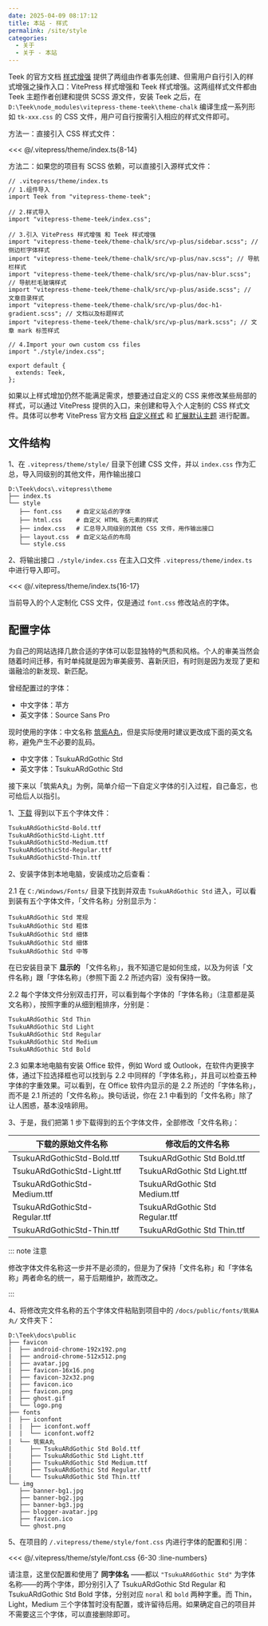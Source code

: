 ```yaml
---
date: 2025-04-09 08:17:12
title: 本站 - 样式
permalink: /site/style
categories:
  - 关于
  - 关于 - 本站
---
```


Teek 的官方文档 [样式增强](https://vp.teek.top/styles-plus) 提供了两组由作者事先创建、但需用户自行引入的样式增强之操作入口：VitePress 样式增强和 Teek 样式增强。这两组样式文件都由 Teek 主题作者创建和提供 SCSS 源文件，安装 Teek 之后，在 `D:\Teek\node_modules\vitepress-theme-teek\theme-chalk` 编译生成一系列形如 `tk-xxx.css` 的 CSS 文件，用户可自行按需引入相应的样式文件即可。

<!-- more -->

方法一：直接引入 CSS 样式文件：

<<< @/.vitepress/theme/index.ts{8-14}

方法二：如果您的项目有 SCSS 依赖，可以直接引入源样式文件：

```ts{8-14}
// .vitepress/theme/index.ts
// 1.组件导入
import Teek from "vitepress-theme-teek";

// 2.样式导入
import "vitepress-theme-teek/index.css";

// 3.引入 VitePress 样式增强 和 Teek 样式增强
import "vitepress-theme-teek/theme-chalk/src/vp-plus/sidebar.scss"; // 侧边栏字体样式
import "vitepress-theme-teek/theme-chalk/src/vp-plus/nav.scss"; // 导航栏样式
import "vitepress-theme-teek/theme-chalk/src/vp-plus/nav-blur.scss"; // 导航栏毛玻璃样式
import "vitepress-theme-teek/theme-chalk/src/vp-plus/aside.scss"; // 文章目录样式
import "vitepress-theme-teek/theme-chalk/src/vp-plus/doc-h1-gradient.scss"; // 文档以及标题样式
import "vitepress-theme-teek/theme-chalk/src/vp-plus/mark.scss"; // 文章 mark 标签样式

// 4.Import your own custom css files
import "./style/index.css";

export default {
  extends: Teek,
};
```

如果以上样式增加仍然不能满足需求，想要通过自定义的 CSS 来修改某些局部的样式，可以通过 VitePress 提供的入口，来创建和导入个人定制的 CSS 样式文件。具体可以参考 VitePress 官方文档 [自定义样式](https://vitepress.dev/zh/guide/custom-theme) 和 [扩展默认主题](https://vitepress.dev/zh/guide/extending-default-theme#customizing-css) 进行配置。

## 文件结构

1、在 `.vitepress/theme/style/` 目录下创建 CSS 文件，并以 `index.css` 作为汇总，导入同级别的其他文件，用作输出接口

```sh{6}
D:\Teek\docs\.vitepress\theme
├── index.ts
└── style
   ├── font.css    # 自定义站点的字体
   ├── html.css    # 自定义 HTML 各元素的样式
   ├── index.css   # 汇总导入同级别的其他 CSS 文件，用作输出接口
   ├── layout.css  # 自定义站点的布局
   └── style.css
```

2、将输出接口 `./style/index.css` 在主入口文件 `.vitepress/theme/index.ts` 中进行导入即可。

<<< @/.vitepress/theme/index.ts{16-17}

当前导入的个人定制化 CSS 文件，仅是通过 `font.css` 修改站点的字体。

## 配置字体

为自己的网站选择几款合适的字体可以彰显独特的气质和风格。个人的审美当然会随着时间迁移，有时单纯就是因为审美疲劳、喜新厌旧，有时则是因为发现了更和谐融洽的新发现、新匹配。

曾经配置过的字体：

- 中文字体：苹方
- 英文字体：Source Sans Pro

现时使用的字体：中文名称 [筑紫A丸](https://github.com/Zolyn/TsukuARdGothic-Std/blame/main/renamed/TsukuARdGothicStd-Regular.ttf)，但是实际使用时建议更改成下面的英文名称，避免产生不必要的乱码。

- 中文字体：TsukuARdGothic Std
- 英文字体：TsukuARdGothic Std

接下来以「筑紫A丸」为例，简单介绍一下自定义字体的引入过程，自己备忘，也可给后人以指引。

1、[下载](https://github.com/Zolyn/TsukuARdGothic-Std/blame/main/renamed/TsukuARdGothicStd-Regular.ttf) 得到以下五个字体文件：

```md
TsukuARdGothicStd-Bold.ttf
TsukuARdGothicStd-Light.ttf
TsukuARdGothicStd-Medium.ttf
TsukuARdGothicStd-Regular.ttf
TsukuARdGothicStd-Thin.ttf
```

2、安装字体到本地电脑，安装成功之后查看：

2.1 在 `C:/Windows/Fonts/` 目录下找到并双击 `TsukuARdGothic Std` 进入，可以看到装有五个字体文件，「文件名称」分别显示为：

```
TsukuARdGothic Std 常规
TsukuARdGothic Std 粗体
TsukuARdGothic Std 细体
TsukuARdGothic Std 细体
TsukuARdGothic Std 中等
```

在已安装目录下 **显示的** 「文件名称」，我不知道它是如何生成，以及为何该「文件名称」跟「字体名称」（参照下面 2.2 所述内容）没有保持一致。

2.2 每个字体文件分别双击打开，可以看到每个字体的「字体名称」（注意都是英文名称），按照字重的从细到粗排序，分别是：

```md
TsukuARdGothic Std Thin
TsukuARdGothic Std Light
TsukuARdGothic Std Regular
TsukuARdGothic Std Medium
TsukuARdGothic Std Bold
```

2.3 如果本地电脑有安装 Office 软件，例如 Word 或 Outlook，在软件内更换字体，通过下拉选择框也可以找到与 2.2 中同样的「字体名称」，并且可以检查五种字体的字重效果。可以看到，在 Office 软件内显示的是 2.2 所述的「字体名称」，而不是 2.1 所述的「文件名称」。换句话说，你在 2.1 中看到的「文件名称」除了让人困惑，基本没啥卵用。

3、于是，我们把第 1 步下载得到的五个字体文件，全部修改「文件名称」：

| 下载的原始文件名称            | 修改后的文件名称               |
| ----------------------------- | ------------------------------ |
| TsukuARdGothicStd-Bold.ttf    | TsukuARdGothic Std Bold.ttf    |
| TsukuARdGothicStd-Light.ttf   | TsukuARdGothic Std Light.ttf   |
| TsukuARdGothicStd-Medium.ttf  | TsukuARdGothic Std Medium.ttf  |
| TsukuARdGothicStd-Regular.ttf | TsukuARdGothic Std Regular.ttf |
| TsukuARdGothicStd-Thin.ttf    | TsukuARdGothic Std Thin.ttf    |

::: note 注意

修改字体文件名称这一步并不是必须的，但是为了保持「文件名称」和「字体名称」两者命名的统一，易于后期维护，故而改之。

:::

4、将修改完文件名称的五个字体文件粘贴到项目中的 `/docs/public/fonts/筑紫A丸/` 文件夹下：

```md:line-numbers {16-21}
D:\Teek\docs\public
├── favicon
|  ├── android-chrome-192x192.png
|  ├── android-chrome-512x512.png
|  ├── avatar.jpg
|  ├── favicon-16x16.png
|  ├── favicon-32x32.png
|  ├── favicon.ico
|  ├── favicon.png
|  ├── ghost.gif
|  └── logo.png
├── fonts
|  ├── iconfont
|  |  ├── iconfont.woff
|  |  └── iconfont.woff2
|  └── 筑紫A丸
|     ├── TsukuARdGothic Std Bold.ttf
|     ├── TsukuARdGothic Std Light.ttf
|     ├── TsukuARdGothic Std Medium.ttf
|     ├── TsukuARdGothic Std Regular.ttf
|     └── TsukuARdGothic Std Thin.ttf
└── img
   ├── banner-bg1.jpg
   ├── banner-bg2.jpg
   ├── banner-bg3.jpg
   ├── blogger-avatar.jpg
   ├── favicon.ico
   └── ghost.png
```

5、在项目的 `/.vitepress/theme/style/font.css` 内进行字体的配置和引用：

<<< @/.vitepress/theme/style/font.css {6-30 :line-numbers}

请注意，这里仅配置和使用了 **同字体名** ——都以 `"TsukuARdGothic Std"` 为字体名称——的两个字体，即分别引入了 TsukuARdGothic Std Regular 和 TsukuARdGothic Std Bold 字体，分别对应 `noral` 和 `bold` 两种字重。而 Thin，Light，Medium 三个字体暂时没有配置，或许留待后用。如果确定自己的项目并不需要这三个字体，可以直接删除即可。
